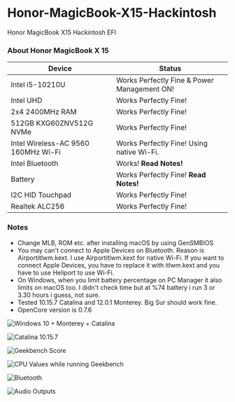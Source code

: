# Honor-MagicBook-X15-Hackintosh
Honor MagicBook X15 Hackintosh EFI

### About Honor MagicBook X 15
                
Device  | Status
------------- | -------------
| Intel i5-10210U  | Works Perfectly Fine & Power Management ON! |
| Intel UHD  | Works Perfectly Fine! |
| 2x4 2400MHz RAM  | Works Perfectly Fine! |
| 512GB KXG60ZNV512G NVMe  | Works Perfectly Fine! |
| Intel Wireless-AC 9560 160MHz Wi-Fi | Works Perfectly Fine! Using native Wi-Fi. |
| Intel Bluetooth  | Works! **Read Notes!** |
| Battery  | Works Perfectly Fine! **Read Notes!**   |
| I2C HID Touchpad | Works Perfectly Fine!  |
| Realtek ALC256 | Works Perfectly Fine! |

                
### Notes
- Change MLB, ROM etc. after installing macOS by using GenSMBIOS
- You may can't connect to Apple Devices on Bluetooth. Reason is Airportitlwm.kext. I use Airportitlwm.kext for native Wi-Fi. If you want to connect Apple Devices, you have to replace it with itlwm.kext and you have to use Heliport to use Wi-Fi.
- On Windows, when you limit battery percentage on PC Manager it also limits on macOS too. I didn't check time but at %74 battery i run 3 or 3.30 hours i guess, not sure.
- Tested 10.15.7 Catalina and 12.0.1 Monterey. Big Sur should work fine.
- OpenCore version is 0.7.6


![Windows 10 + Monterey + Catalina](https://www.technopat.net/sosyal/eklenti/monterey_catalina_windows10-png.1249437/)

![Catalina 10.15.7](https://www.technopat.net/sosyal/eklenti/magicbookx15_hackintosh_catalina-jpeg.1249465/ "Catalina 10.15.7")

![Geekbench Score](https://www.technopat.net/sosyal/eklenti/magicbookx15_hackintosh_geekbench-jpeg.1249459/ "Geekbench Score")

![CPU Values while running Geekbench](https://www.technopat.net/sosyal/eklenti/magicbookx15_catalina_geekbench_values-jpeg.1249467/ "CPU Values while running Geekbench")

![Bluetooth](https://www.technopat.net/sosyal/eklenti/bluetooth-png.1249436/ "Bluetooth")

![Audio Outputs](https://www.technopat.net/sosyal/eklenti/taninmis_ses-png.1249438/ "Audio Outputs")
